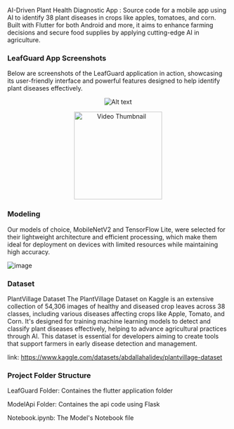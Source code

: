 AI-Driven Plant Health Diagnostic App : Source code for a mobile app using AI to identify 38 plant diseases in crops like apples, tomatoes, and corn. Built with Flutter for both Android and more, it aims to enhance farming decisions and secure food supplies by applying cutting-edge AI in agriculture.

### LeafGuard App Screenshots

Below are screenshots of the LeafGuard application in action, showcasing its user-friendly interface and powerful features designed to help identify plant diseases effectively.


<p align="center">
  <img src="https://github.com/mouathayed/Plant-Disease-Detection/assets/74305074/60cc89b8-9d02-4224-9841-cabd2e27e66a" alt="Alt text">
</p>


<div align="center">
  <a href="https://drive.google.com/file/d/1EPnh19EMorkfTUq4KodNxGfCXorXZ2lB/view?usp=drive_link">
    <img src="https://github.com/mouathayed/Plant-Disease-Detection/blob/main/images/video_thumbnail.png" width="200" alt="Video Thumbnail">
  </a>
</div>


### Modeling 

Our models of choice, MobileNetV2 and TensorFlow Lite, were selected for their lightweight architecture and efficient processing, which make them ideal for deployment on devices with limited resources while maintaining high accuracy.

![image](https://github.com/mouathayed/Plant-Disease-Detection/assets/74305074/04603d19-f1d6-4f0c-9ee6-93ae11a77308)


### Dataset

PlantVillage Dataset
The PlantVillage Dataset on Kaggle is an extensive collection of 54,306 images of healthy and diseased crop leaves across 38 classes, including various diseases affecting crops like Apple, Tomato, and Corn. It's designed for training machine learning models to detect and classify plant diseases effectively, helping to advance agricultural practices through AI. This dataset is essential for developers aiming to create tools that support farmers in early disease detection and management.

link: https://www.kaggle.com/datasets/abdallahalidev/plantvillage-dataset


### Project Folder Structure

LeafGuard Folder: Containes the flutter application folder

ModelApi Folder: Containes the api code using Flask

Notebook.ipynb: The Model's Notebook file
